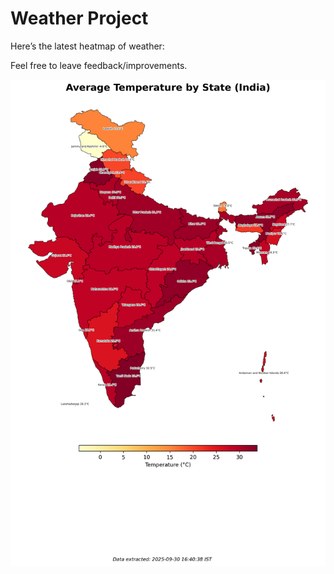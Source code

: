 # Weather Project

Here’s the latest heatmap of weather:

Feel free to leave feedback/improvements.

![India Heatmap](docs/assets/india_heatmap.png?v=DBBAB1)
